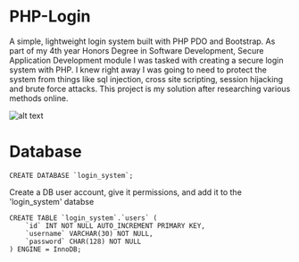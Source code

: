 # PHP-Login
A simple, lightweight login system built with PHP PDO and Bootstrap. As part of my 4th year Honors Degree in Software Development, Secure Application Development module I was tasked with creating a secure login system with PHP. I knew right away I was going to need to protect the system from things like sql injection, cross site scripting, session hijacking and brute force attacks. This project is my solution after researching various methods online. 

![alt text](https://i.gyazo.com/424cd3894d632b29133f95949ba03ffc.png)


# Database
```
CREATE DATABASE `login_system`;
```

Create a DB user account, give it permissions, and add it to the 'login_system' databse

```
CREATE TABLE `login_system`.`users` (
    `id` INT NOT NULL AUTO_INCREMENT PRIMARY KEY,
    `username` VARCHAR(30) NOT NULL,
    `password` CHAR(128) NOT NULL
) ENGINE = InnoDB;
```
